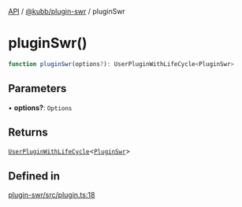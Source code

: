 [API](../../../packages.md) / [@kubb/plugin-swr](../index.md) / pluginSwr

# pluginSwr()

```ts
function pluginSwr(options?): UserPluginWithLifeCycle<PluginSwr>
```

## Parameters

• **options?**: `Options`

## Returns

[`UserPluginWithLifeCycle`](../../core/type-aliases/UserPluginWithLifeCycle.md)\<[`PluginSwr`](../type-aliases/PluginSwr.md)\>

## Defined in

[plugin-swr/src/plugin.ts:18](https://github.com/kubb-project/kubb/blob/ff80665146ae086e044807d0072fda660e72e1fd/packages/plugin-swr/src/plugin.ts#L18)
